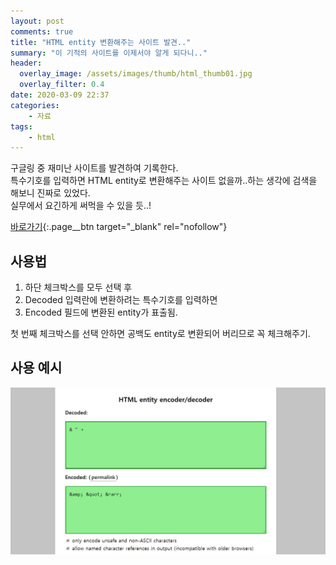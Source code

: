 ```yaml
---
layout: post
comments: true
title: "HTML entity 변환해주는 사이트 발견.."
summary: "이 기적의 사이트를 이제서야 알게 되다니.."
header:
  overlay_image: /assets/images/thumb/html_thumb01.jpg
  overlay_filter: 0.4
date: 2020-03-09 22:37
categories:
    - 자료
tags:
    - html
---
```


구글링 중 재미난 사이트를 발견하여 기록한다.  
특수기호를 입력하면 HTML entity로 변환해주는 사이트 없을까..하는 생각에 검색을 해보니 진짜로 있었다.  
실무에서 요긴하게 써먹을 수 있을 듯..!

[바로가기](https://mothereff.in/html-entities){:.page__btn target="_blank" rel="nofollow"}

## 사용법

1. 하단 체크박스를 모두 선택 후
2. Decoded 입력란에 변환하려는 특수기호를 입력하면
3. Encoded 필드에 변환된 entity가 표출됨.

첫 번째 체크박스를 선택 안하면 공백도 entity로 변환되어 버리므로 꼭 체크해주기.

## 사용 예시

![사용 예시](/assets/images/post/entity-converter_img01.jpg)